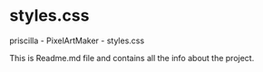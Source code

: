 # styles.css
priscilla - PixelArtMaker - styles.css

This is Readme.md file and contains all the info about the project.
